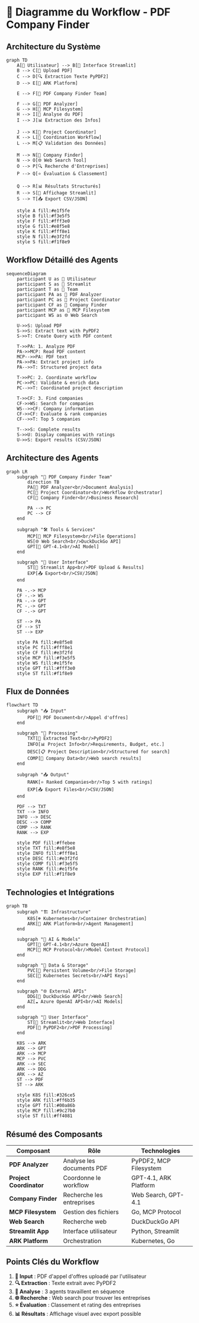 # 🔄 Diagramme du Workflow - PDF Company Finder

## Architecture du Système

```mermaid
graph TD
    A[👤 Utilisateur] --> B[📱 Interface Streamlit]
    B --> C[📄 Upload PDF]
    C --> D[🔍 Extraction Texte PyPDF2]
    D --> E[🤖 ARK Platform]
    
    E --> F[👥 PDF Company Finder Team]
    
    F --> G[📄 PDF Analyzer]
    G --> H[📁 MCP Filesystem]
    H --> I[📝 Analyse du PDF]
    I --> J[📊 Extraction des Infos]
    
    J --> K[🎯 Project Coordinator]
    K --> L[🔄 Coordination Workflow]
    L --> M[📋 Validation des Données]
    
    M --> N[🏢 Company Finder]
    N --> O[🌐 Web Search Tool]
    O --> P[🔍 Recherche d'Entreprises]
    P --> Q[⭐ Évaluation & Classement]
    
    Q --> R[📊 Résultats Structurés]
    R --> S[🎨 Affichage Streamlit]
    S --> T[📤 Export CSV/JSON]
    
    style A fill:#e1f5fe
    style B fill:#f3e5f5
    style F fill:#fff3e0
    style G fill:#e8f5e8
    style K fill:#fff8e1
    style N fill:#e3f2fd
    style S fill:#f1f8e9
```

## Workflow Détaillé des Agents

```mermaid
sequenceDiagram
    participant U as 👤 Utilisateur
    participant S as 📱 Streamlit
    participant T as 👥 Team
    participant PA as 📄 PDF Analyzer
    participant PC as 🎯 Project Coordinator
    participant CF as 🏢 Company Finder
    participant MCP as 📁 MCP Filesystem
    participant WS as 🌐 Web Search
    
    U->>S: Upload PDF
    S->>S: Extract text with PyPDF2
    S->>T: Create Query with PDF content
    
    T->>PA: 1. Analyze PDF
    PA->>MCP: Read PDF content
    MCP-->>PA: PDF text
    PA->>PA: Extract project info
    PA-->>T: Structured project data
    
    T->>PC: 2. Coordinate workflow
    PC->>PC: Validate & enrich data
    PC-->>T: Coordinated project description
    
    T->>CF: 3. Find companies
    CF->>WS: Search for companies
    WS-->>CF: Company information
    CF->>CF: Evaluate & rank companies
    CF-->>T: Top 5 companies
    
    T-->>S: Complete results
    S->>U: Display companies with ratings
    U->>S: Export results (CSV/JSON)
```

## Architecture des Agents

```mermaid
graph LR
    subgraph "🎯 PDF Company Finder Team"
        direction TB
        PA[📄 PDF Analyzer<br/>Document Analysis]
        PC[🎯 Project Coordinator<br/>Workflow Orchestrator]
        CF[🏢 Company Finder<br/>Business Research]
        
        PA --> PC
        PC --> CF
    end
    
    subgraph "🛠️ Tools & Services"
        MCP[📁 MCP Filesystem<br/>File Operations]
        WS[🌐 Web Search<br/>DuckDuckGo API]
        GPT[🤖 GPT-4.1<br/>AI Model]
    end
    
    subgraph "📱 User Interface"
        ST[📱 Streamlit App<br/>PDF Upload & Results]
        EXP[📤 Export<br/>CSV/JSON]
    end
    
    PA -.-> MCP
    CF -.-> WS
    PA -.-> GPT
    PC -.-> GPT
    CF -.-> GPT
    
    ST --> PA
    CF --> ST
    ST --> EXP
    
    style PA fill:#e8f5e8
    style PC fill:#fff8e1
    style CF fill:#e3f2fd
    style MCP fill:#f3e5f5
    style WS fill:#e1f5fe
    style GPT fill:#fff3e0
    style ST fill:#f1f8e9
```

## Flux de Données

```mermaid
flowchart TD
    subgraph "📥 Input"
        PDF[📄 PDF Document<br/>Appel d'offres]
    end
    
    subgraph "🔄 Processing"
        TXT[📝 Extracted Text<br/>PyPDF2]
        INFO[📊 Project Info<br/>Requirements, Budget, etc.]
        DESC[📋 Project Description<br/>Structured for search]
        COMP[🏢 Company Data<br/>Web search results]
    end
    
    subgraph "📤 Output"
        RANK[⭐ Ranked Companies<br/>Top 5 with ratings]
        EXP[📤 Export Files<br/>CSV/JSON]
    end
    
    PDF --> TXT
    TXT --> INFO
    INFO --> DESC
    DESC --> COMP
    COMP --> RANK
    RANK --> EXP
    
    style PDF fill:#ffebee
    style TXT fill:#e8f5e8
    style INFO fill:#fff8e1
    style DESC fill:#e3f2fd
    style COMP fill:#f3e5f5
    style RANK fill:#e1f5fe
    style EXP fill:#f1f8e9
```

## Technologies et Intégrations

```mermaid
graph TB
    subgraph "🏗️ Infrastructure"
        K8S[☸️ Kubernetes<br/>Container Orchestration]
        ARK[🤖 ARK Platform<br/>Agent Management]
    end
    
    subgraph "🤖 AI & Models"
        GPT[🧠 GPT-4.1<br/>Azure OpenAI]
        MCP[🔌 MCP Protocol<br/>Model Context Protocol]
    end
    
    subgraph "📁 Data & Storage"
        PVC[💾 Persistent Volume<br/>File Storage]
        SEC[🔐 Kubernetes Secrets<br/>API Keys]
    end
    
    subgraph "🌐 External APIs"
        DDG[🦆 DuckDuckGo API<br/>Web Search]
        AZ[☁️ Azure OpenAI API<br/>AI Models]
    end
    
    subgraph "📱 User Interface"
        ST[📱 Streamlit<br/>Web Interface]
        PDF[📄 PyPDF2<br/>PDF Processing]
    end
    
    K8S --> ARK
    ARK --> GPT
    ARK --> MCP
    MCP --> PVC
    ARK --> SEC
    ARK --> DDG
    ARK --> AZ
    ST --> PDF
    ST --> ARK
    
    style K8S fill:#326ce5
    style ARK fill:#ff6b35
    style GPT fill:#00a86b
    style MCP fill:#9c27b0
    style ST fill:#ff4081
```

## Résumé des Composants

| Composant | Rôle | Technologies |
|-----------|------|--------------|
| **PDF Analyzer** | Analyse les documents PDF | PyPDF2, MCP Filesystem |
| **Project Coordinator** | Coordonne le workflow | GPT-4.1, ARK Platform |
| **Company Finder** | Recherche les entreprises | Web Search, GPT-4.1 |
| **MCP Filesystem** | Gestion des fichiers | Go, MCP Protocol |
| **Web Search** | Recherche web | DuckDuckGo API |
| **Streamlit App** | Interface utilisateur | Python, Streamlit |
| **ARK Platform** | Orchestration | Kubernetes, Go |

## Points Clés du Workflow

1. **📄 Input** : PDF d'appel d'offres uploadé par l'utilisateur
2. **🔍 Extraction** : Texte extrait avec PyPDF2
3. **🤖 Analyse** : 3 agents travaillent en séquence
4. **🌐 Recherche** : Web search pour trouver les entreprises
5. **⭐ Évaluation** : Classement et rating des entreprises
6. **📊 Résultats** : Affichage visuel avec export possible


